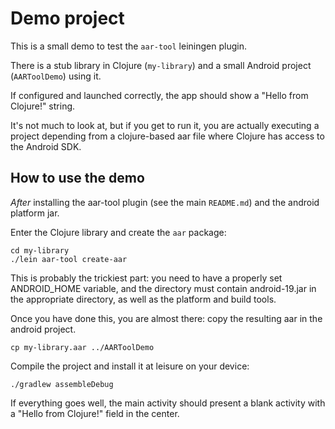 # Demo project

This is a small demo to test the `aar-tool` leiningen plugin.

There is a stub library in Clojure (`my-library`) and a small Android project (`AARToolDemo`) using it.

If configured and launched correctly, the app should show a "Hello from Clojure!" string. 

It's not much to look at, but if you get to run it, you are actually executing a project depending from a clojure-based aar file where Clojure has access to the Android SDK.

## How to use the demo

*After* installing the aar-tool plugin (see the main `README.md`) and the android platform jar.

Enter the Clojure library and create the `aar` package:

    cd my-library
    ./lein aar-tool create-aar
    
This is probably the trickiest part: you need to have a properly set ANDROID_HOME variable, and the directory must contain android-19.jar in the appropriate directory, as well as the platform and build tools.
    
Once you have done this, you are almost there: copy the resulting aar in the android project.

    cp my-library.aar ../AARToolDemo
    
Compile the project and install it at leisure on your device:

    ./gradlew assembleDebug
    
If everything goes well, the main activity should present a blank activity with a "Hello from Clojure!" field in the center.


